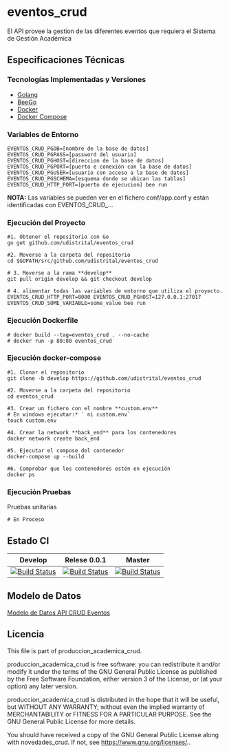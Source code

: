 # eventos_crud
El API provee la gestion de las diferentes eventos que requiera el Sistema de Gestión Académica


## Especificaciones Técnicas

### Tecnologías Implementadas y Versiones
* [Golang](https://github.com/udistrital/introduccion_oas/blob/master/instalacion_de_herramientas/golang.md)
* [BeeGo](https://github.com/udistrital/introduccion_oas/blob/master/instalacion_de_herramientas/beego.md)
* [Docker](https://docs.docker.com/engine/install/ubuntu/)
* [Docker Compose](https://docs.docker.com/compose/)

### Variables de Entorno
```shell
EVENTOS_CRUD_PGDB=[nombre de la base de datos]
EVENTOS_CRUD_PGPASS=[password del usuario]
EVENTOS_CRUD_PGHOST=[direccion de la base de datos]
EVENTOS_CRUD_PGPORT=[puerto e conexión con la base de datos]
EVENTOS_CRUD_PGUSER=[usuario con acceso a la base de datos]
EVENTOS_CRUD_PGSCHEMA=[esquema donde se ubican las tablas]
EVENTOS_CRUD_HTTP_PORT=[puerto de ejecucion] bee run
```

**NOTA:** Las variables se pueden ver en el fichero conf/app.conf y están identificadas con EVENTOS_CRUD_...

### Ejecución del Proyecto
```shell
#1. Obtener el repositorio con Go
go get github.com/udistrital/eventos_crud

#2. Moverse a la carpeta del repositorio
cd $GOPATH/src/github.com/udistrital/eventos_crud

# 3. Moverse a la rama **develop**
git pull origin develop && git checkout develop

# 4. alimentar todas las variables de entorno que utiliza el proyecto.
EVENTOS_CRUD_HTTP_PORT=8080 EVENTOS_CRUD_PGHOST=127.0.0.1:27017 EVENTOS_CRUD_SOME_VARIABLE=some_value bee run
```

### Ejecución Dockerfile
```shell
# docker build --tag=eventos_crud . --no-cache
# docker run -p 80:80 eventos_crud
```

### Ejecución docker-compose
```shell
#1. Clonar el repositorio
git clone -b develop https://github.com/udistrital/eventos_crud

#2. Moverse a la carpeta del repositorio
cd eventos_crud

#3. Crear un fichero con el nombre **custom.env**
# En windows ejecutar:* ` ni custom.env`
touch custom.env

#4. Crear la network **back_end** para los contenedores
docker network create back_end

#5. Ejecutar el compose del contenedor
docker-compose up --build

#6. Comprobar que los contenedores estén en ejecución
docker ps
```

### Ejecución Pruebas

Pruebas unitarias
```shell
# En Proceso
```
## Estado CI

| Develop | Relese 0.0.1 | Master |
| -- | -- | -- |
| [![Build Status](https://hubci.portaloas.udistrital.edu.co/api/badges/udistrital/eventos_crud/status.svg?ref=refs/heads/develop)](https://hubci.portaloas.udistrital.edu.co/udistrital/eventos_crud) | [![Build Status](https://hubci.portaloas.udistrital.edu.co/api/badges/udistrital/eventos_crud/status.svg?ref=refs/heads/release/0.0.1)](https://hubci.portaloas.udistrital.edu.co/udistrital/eventos_crud) | [![Build Status](https://hubci.portaloas.udistrital.edu.co/api/badges/udistrital/eventos_crud/status.svg)](https://hubci.portaloas.udistrital.edu.co/udistrital/eventos_crud) |


## Modelo de Datos
[Modelo de Datos API CRUD Eventos](https://github.com/udistrital/eventos_crud/tree/develop/sql)


## Licencia

This file is part of produccion_academica_crud.

produccion_academica_crud is free software: you can redistribute it and/or modify it under the terms of the GNU General Public License as published by the Free Software Foundation, either version 3 of the License, or (at your option) any later version.

produccion_academica_crud is distributed in the hope that it will be useful, but WITHOUT ANY WARRANTY; without even the implied warranty of MERCHANTABILITY or FITNESS FOR A PARTICULAR PURPOSE. See the GNU General Public License for more details.

You should have received a copy of the GNU General Public License along with novedades_crud. If not, see https://www.gnu.org/licenses/..
